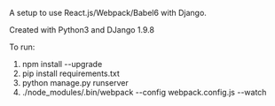 A setup to use React.js/Webpack/Babel6 with Django. 

Created with Python3 and DJango 1.9.8

To run:
1. npm install --upgrade 
2. pip install requirements.txt
3. python manage.py runserver
4. ./node_modules/.bin/webpack --config webpack.config.js --watch

